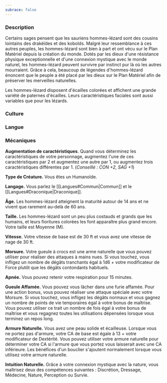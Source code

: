 ```yaml
---
subrace: false
---
```


### Description

Certains sages pensent que les sauriens hommes-lézard sont des cousins lointains des drakéïdes et des kobolds. Malgré leur ressemblance à ces autres peuples, les hommes-lézard sont bien à part et ont vécu sur le Plan Matériel depuis la création du monde. Dotés par les dieux d'une résistance physique exceptionnelle et d'une connexion mystique avec le monde naturel, les hommes-lézard peuvent survivre par instinct pur là où les autres mourraient. Grâce à cela, beaucoup de légendes d'hommes-lézard énoncent que le peuple a été placé par les dieux sur le Plan Matériel afin de préserver les merveilles naturelles.

Les hommes-lézard disposent d'écailles colorées et affichent une grande variété de paternes d'écailles. Leurs caractéristiques faciales sont aussi variables que pour les lézards.

### Culture

### Langue

### Mécaniques

**Augmentation de caractéristiques**. Quand vous déterminez les caractéristiques de votre personnage, augmentez l'une de ces caractéristiques par 2 et augmentez une autre par 1, ou augmentez trois caractéristiques différentes par 1. (*Conseillé : CON +2, SAG +1*)

**Type de Créature.** Vous êtes un Humanoïde.

**Langage.** Vous parlez le [[Langues#Commun|Commun]] et le [[Langues#Draconique|Draconique]].

**Âge.** Les hommes-lézard atteignent la maturité autour de 14 ans et ne vivent que rarement au-delà de 60 ans.

**Taille.** Les hommes-lézard sont un peu plus costauds et grands que les humains, et leurs fioritures colorées les font apparaître plus grand encore. Votre taille est Moyenne (M).

**Vitesse.** Votre vitesse de base est de 30 ft et vous avez une vitesse de nage de 30 ft.

**Morsure.** Votre gueule à crocs est une arme naturelle que vous pouvez utiliser pour réaliser des attaques à mains nues. Si vous touchez, vous infligez un nombre de dégâts tranchants égal à 1d6 + votre modificateur de Force plutôt que les dégâts contondants habituels.

**Apnée.** Vous pouvez retenir votre respiration pour 15 minutes.

**Gueule Affamée.** Vous pouvez vous lâcher dans une furie affamée. Pour une action bonus, vous pouvez réaliser une attaque spéciale avec votre Morsure. Si vous touchez, vous infligez les dégâts normaux et vous gagnez un nombre de points de vie temporaires égal à votre bonus de maîtrise. Vous pouvez utiliser ce trait un nombre de fois égal à votre bonus de maîtrise et vous regagnez toutes les utilisations dépensées lorsque vous terminez un repos long.

**Armure Naturelle.** Vous avez une peau solide et écailleuse. Lorsque vous ne portez pas d'armure, votre CA de base est égale à 13 + votre modificateur de Dextérité. Vous pouvez utiliser votre armure naturelle pour déterminer votre CA si l'armure que vous portez vous laisserait avec une CA inférieure. Les bénéfices d'un bouclier s'ajoutent normalement lorsque vous utilisez votre armure naturelle.

**Intuition Naturelle.** Grâce à votre connexion mystique avec la nature, vous maîtrisez deux des compétences suivantes : Discrétion, Dressage, Médecine, Nature, Perception ou Survie.


